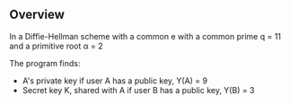 <!-- OVERVIEW -->
## Overview
In a Diffie-Hellman scheme with a common e with a common prime q = 11 and a primitive root α = 2

The program finds:
- A's private key if user A has a public key, Y(A) = 9
- Secret key K, shared with A if user B has a public key, Y(B) = 3
